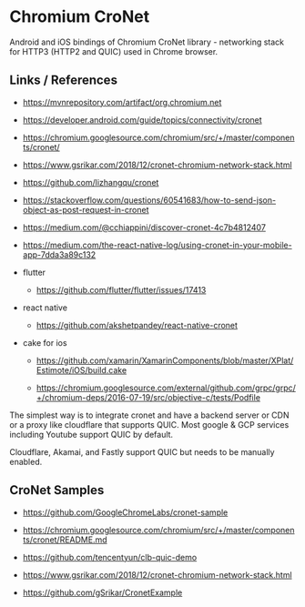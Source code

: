 # Chromium CroNet  

Android and iOS bindings of Chromium CroNet library - networking stack for HTTP3 
(HTTP2 and QUIC) used in Chrome browser.


## Links / References

*   https://mvnrepository.com/artifact/org.chromium.net

*   https://developer.android.com/guide/topics/connectivity/cronet

*   https://chromium.googlesource.com/chromium/src/+/master/components/cronet/

*   https://www.gsrikar.com/2018/12/cronet-chromium-network-stack.html

*   https://github.com/lizhangqu/cronet

*   https://stackoverflow.com/questions/60541683/how-to-send-json-object-as-post-request-in-cronet

*   https://medium.com/@cchiappini/discover-cronet-4c7b4812407

*   https://medium.com/the-react-native-log/using-cronet-in-your-mobile-app-7dda3a89c132

*   flutter

    *   https://github.com/flutter/flutter/issues/17413

*   react native

    *   https://github.com/akshetpandey/react-native-cronet

*   cake for ios

    *   https://github.com/xamarin/XamarinComponents/blob/master/XPlat/Estimote/iOS/build.cake

    *   https://chromium.googlesource.com/external/github.com/grpc/grpc/+/chromium-deps/2016-07-19/src/objective-c/tests/Podfile



The simplest way is to integrate cronet and have a backend server or CDN or a proxy like cloudflare 
that supports QUIC. Most google & GCP services including Youtube support QUIC by default. 

Cloudflare, Akamai, and Fastly support QUIC but needs to be manually enabled.

## CroNet Samples

*   https://github.com/GoogleChromeLabs/cronet-sample

*   https://chromium.googlesource.com/chromium/src/+/master/components/cronet/README.md

*   https://github.com/tencentyun/clb-quic-demo

*   https://www.gsrikar.com/2018/12/cronet-chromium-network-stack.html

*   https://github.com/gSrikar/CronetExample

